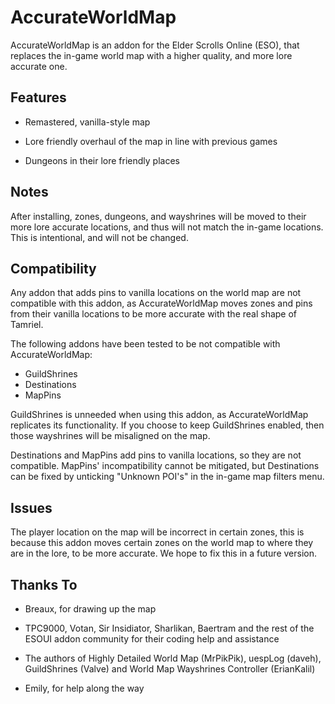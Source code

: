# AccurateWorldMap

AccurateWorldMap is an addon for the Elder Scrolls Online (ESO), that replaces the in-game world map with a higher quality, and more lore accurate one.

## Features

- Remastered, vanilla-style map

- Lore friendly overhaul of the map in line with previous games

- Dungeons in their lore friendly places

## Notes

After installing, zones, dungeons, and wayshrines will be moved to their more lore accurate locations, and thus will not match the in-game locations. This is intentional, and will not be changed.

## Compatibility

Any addon that adds pins to vanilla locations on the world map are not compatible with this addon, as AccurateWorldMap moves zones and pins from their vanilla locations to be more accurate with the real shape of Tamriel.

The following addons have been tested to be not compatible with AccurateWorldMap:

- GuildShrines
- Destinations
- MapPins

GuildShrines is unneeded when using this addon, as AccurateWorldMap replicates its functionality. If you choose to keep GuildShrines enabled, then those wayshrines will be misaligned on the map.

Destinations and MapPins add pins to vanilla locations, so they are not compatible. MapPins' incompatibility cannot be mitigated, but Destinations can be fixed by unticking "Unknown POI's" in the in-game map filters menu.

## Issues

The player location on the map will be incorrect in certain zones, this is because this addon moves certain zones on the world map to where they are in the lore, to be more accurate. We hope to fix this in a future version.

## Thanks To

- Breaux, for drawing up the map

- TPC9000, Votan, Sir Insidiator, Sharlikan, Baertram and the rest of the ESOUI addon community for their coding help and assistance

- The authors of Highly Detailed World Map (MrPikPik), uespLog (daveh), GuildShrines (Valve) and World Map Wayshrines Controller (ErianKalil)

- Emily, for help along the way